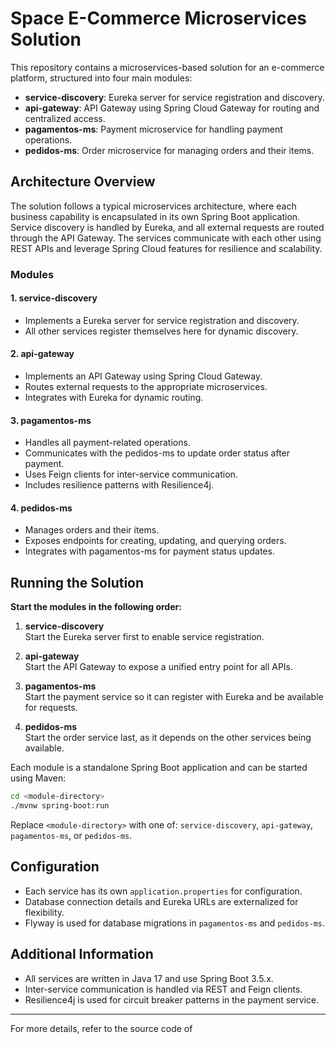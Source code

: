 # Space E-Commerce Microservices Solution

This repository contains a microservices-based solution for an e-commerce platform, structured into four main modules:

- **service-discovery**: Eureka server for service registration and discovery.
- **api-gateway**: API Gateway using Spring Cloud Gateway for routing and centralized access.
- **pagamentos-ms**: Payment microservice for handling payment operations.
- **pedidos-ms**: Order microservice for managing orders and their items.

## Architecture Overview

The solution follows a typical microservices architecture, where each business capability is encapsulated in its own Spring Boot application. Service discovery is handled by Eureka, and all external requests are routed through the API Gateway. The services communicate with each other using REST APIs and leverage Spring Cloud features for resilience and scalability.

### Modules

#### 1. service-discovery

- Implements a Eureka server for service registration and discovery.
- All other services register themselves here for dynamic discovery.

#### 2. api-gateway

- Implements an API Gateway using Spring Cloud Gateway.
- Routes external requests to the appropriate microservices.
- Integrates with Eureka for dynamic routing.

#### 3. pagamentos-ms

- Handles all payment-related operations.
- Communicates with the pedidos-ms to update order status after payment.
- Uses Feign clients for inter-service communication.
- Includes resilience patterns with Resilience4j.

#### 4. pedidos-ms

- Manages orders and their items.
- Exposes endpoints for creating, updating, and querying orders.
- Integrates with pagamentos-ms for payment status updates.

## Running the Solution

**Start the modules in the following order:**

1. **service-discovery**  
   Start the Eureka server first to enable service registration.

2. **api-gateway**  
   Start the API Gateway to expose a unified entry point for all APIs.

3. **pagamentos-ms**  
   Start the payment service so it can register with Eureka and be available for requests.

4. **pedidos-ms**  
   Start the order service last, as it depends on the other services being available.

Each module is a standalone Spring Boot application and can be started using Maven:

```sh
cd <module-directory>
./mvnw spring-boot:run
```

Replace `<module-directory>` with one of: `service-discovery`, `api-gateway`, `pagamentos-ms`, or `pedidos-ms`.

## Configuration

- Each service has its own `application.properties` for configuration.
- Database connection details and Eureka URLs are externalized for flexibility.
- Flyway is used for database migrations in `pagamentos-ms` and `pedidos-ms`.

## Additional Information

- All services are written in Java 17 and use Spring Boot 3.5.x.
- Inter-service communication is handled via REST and Feign clients.
- Resilience4j is used for circuit breaker patterns in the payment service.

---

For more details, refer to the source code of